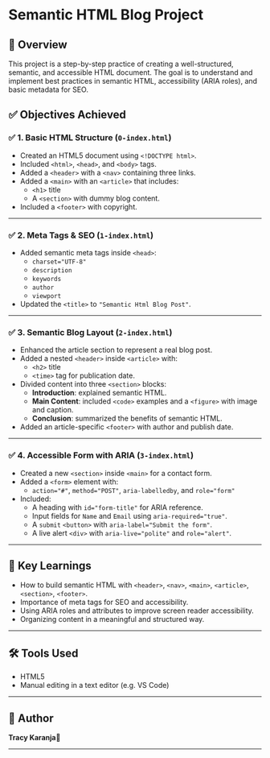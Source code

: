 # Semantic HTML Blog Project

## 📄 Overview

This project is a step-by-step practice of creating a well-structured, semantic, and accessible HTML document. The goal is to understand and implement best practices in semantic HTML, accessibility (ARIA roles), and basic metadata for SEO.

## ✅ Objectives Achieved

### ✅ 1. Basic HTML Structure (`0-index.html`)
- Created an HTML5 document using `<!DOCTYPE html>`.
- Included `<html>`, `<head>`, and `<body>` tags.
- Added a `<header>` with a `<nav>` containing three links.
- Added a `<main>` with an `<article>` that includes:
  - `<h1>` title
  - A `<section>` with dummy blog content.
- Included a `<footer>` with copyright.

---

### ✅ 2. Meta Tags & SEO (`1-index.html`)
- Added semantic meta tags inside `<head>`:
  - `charset="UTF-8"`
  - `description`
  - `keywords`
  - `author`
  - `viewport`
- Updated the `<title>` to `"Semantic Html Blog Post"`.

---

### ✅ 3. Semantic Blog Layout (`2-index.html`)
- Enhanced the article section to represent a real blog post.
- Added a nested `<header>` inside `<article>` with:
  - `<h2>` title
  - `<time>` tag for publication date.
- Divided content into three `<section>` blocks:
  - **Introduction**: explained semantic HTML.
  - **Main Content**: included `<code>` examples and a `<figure>` with image and caption.
  - **Conclusion**: summarized the benefits of semantic HTML.
- Added an article-specific `<footer>` with author and publish date.

---

### ✅ 4. Accessible Form with ARIA (`3-index.html`)
- Created a new `<section>` inside `<main>` for a contact form.
- Added a `<form>` element with:
  - `action="#"`, `method="POST"`, `aria-labelledby`, and `role="form"`
- Included:
  - A heading with `id="form-title"` for ARIA reference.
  - Input fields for `Name` and `Email` using `aria-required="true"`.
  - A `submit` `<button>` with `aria-label="Submit the form"`.
  - A live alert `<div>` with `aria-live="polite"` and `role="alert"`.

---

## 🎯 Key Learnings
- How to build semantic HTML with `<header>`, `<nav>`, `<main>`, `<article>`, `<section>`, `<footer>`.
- Importance of meta tags for SEO and accessibility.
- Using ARIA roles and attributes to improve screen reader accessibility.
- Organizing content in a meaningful and structured way.

---

## 🛠️ Tools Used
- HTML5
- Manual editing in a text editor (e.g. VS Code)

---

## 📌 Author
**Tracy Karanja🌸**

---


